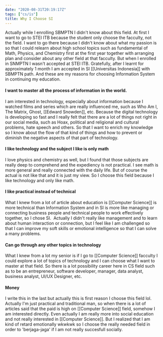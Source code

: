 ```yaml
---
date: "2020-08-31T20:19:17Z"
tags: ["cs/is"]
title: Why I Choose SI 
---
```

Actually while I enrolling SBMPTN I didn't know about this field. At first I want to go to STEI ITB because the student only choose the facculty, not the field. I want to go there because I didn't know about what my passion is so that I could relearn about high school topics such as fundamental of Math, Physics, and Chemistry first at the first year together with arranging plan and consider about any other field at that facculty. But when I enrolled in SNMPTN I wasn't accepted at STEI ITB. Gratefully, after I learnt for approximately 1 month I am accepted in SI [[Universitas Indonesia]] with SBMPTN path. And these are my reasons for choosing Information System in continuing my education.

#### I want to master all the process of information in the world.

I am interested in technology, especially about information because I watched films and series which are really influenced me, such as Who Am I, The Matrix, Ghost, [[Edward Snowden]], etc. Because the digital technology is developing so fast and I really felt that there are a lot of things not right in our social media, such as Hoax, political and religional and cultural problems, hate speech and others. So that I want to enrich my knowledge so I know about the flow of that kind of things and how to prevent or diminish the negative aspects of that part of technology.

#### I like technology and the subject I like is only math

I love physics and chemistry as well, but I found that those subjects are really deep to comprehend and the expediency is not practical. I see math is more general and really connected with the daily life. But of course the actual is not like that and it is just my view. So I choose this field because I like technology and only like math.

#### I like practical instead of technical

What I knew from a lot of article about education is [[Computer Science]] is more technical than Information System and in SI is more like managing or connecting business people and technical people to work effectively together, so I chose SI.  Actually I didn't really like management and to learn about human interaction or connection, but I feel like I am challenged so that I can improve my soft skills or emotional intelligence so that I can solve a many problems.

#### Can go through any other topics in technology

What I knew from a lot my senior is if I go to [[Computer Science]] facculty I could explore a lot of topics of technology and I can choose what I want to master at that field. So there is a lot possibility career here in CS field such as to be an entrepreneur, software developer, manager, data analyst, business analyst, UI/UX Designer, etc.

#### Money

I write this in the last but actually this is first reason I choose this field lol. Actually I'm just practical and traditional man, so when there is a lot of articles said that the paid is high on [[Computer Science]] field, somehow I am interested directly. Even actually I am really more into social education and not really interested in [[Computer Science]]. But I realized that I am kind of retard emotionally wkwkwk so I choose the really needed field in order to 'berjaga-jaga' if I am not really succesfull socially.